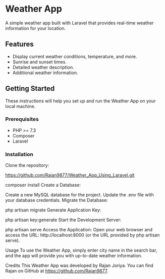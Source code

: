 # Weather App

A simple weather app built with Laravel that provides real-time weather information for your location.

## Features

- Display current weather conditions, temperature, and more.
- Sunrise and sunset times.
- Detailed weather description.
- Additional weather information.

## Getting Started

These instructions will help you set up and run the Weather App on your local machine.

### Prerequisites

- PHP >= 7.3
- Composer
- Laravel

### Installation

Clone the repository:

https://github.com/Rajan9877/Weather_App_Using_Laravel.git


composer install Create a Database:

Create a new MySQL database for the project. Update the .env file with your database credentials. Migrate the Database:

php artisan migrate Generate Application Key:

php artisan key:generate Start the Development Server:

php artisan serve Access the Application: Open your web browser and access the URL: http://localhost:8000 (or the URL provided by php artisan serve).

Usage
To use the Weather App, simply enter city name in the search bar, and the app will provide you with up-to-date weather information.

Credits
This Weather App was developed by Rajan Joriya. You can find Rajan on GitHub at https://github.com/Rajan9877.


